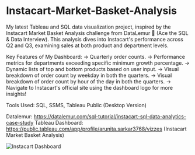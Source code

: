 # Instacart-Market-Basket-Analysis

My latest Tableau and SQL data visualization project, inspired by the Instacart Market Basket Analysis challenge from DataLemur 🐒 (Ace the SQL & Data Interview). This analysis dives into Instacart's performance across Q2 and Q3, examining sales at both product and department levels.

Key Features of My Dashboard:
-> Quarterly order counts.
-> Performance metrics for departments exceeding specific minimum growth percentage.
-> Dynamic lists of top and bottom products based on user input.
-> Visual breakdown of order count by weekday in both the quarters.
-> Visual breakdown of order count by hour of the day in both the quarters.
-> Navigate to Instacart's official site using the dashboard logo for more insights!

Tools Used: SQL, SSMS, Tableau Public (Desktop Version)

Datalemur: https://datalemur.com/sql-tutorial/instacart-sql-data-analytics-case-study
Tableau Dashboard: https://public.tableau.com/app/profile/arunita.sarkar3768/vizzes (Instacart Market Basket Analysis)


![Instacart Dashboard](https://github.com/ASarkar0611/Instacart-Market-Basket-Analysis/assets/114884556/adba3f98-fbf6-4584-94cf-5690d020caa8)

